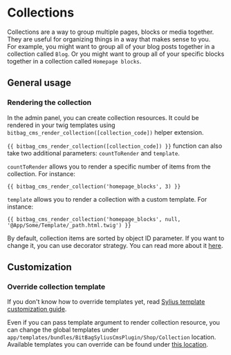 # Collections

Collections are a way to group multiple pages, blocks or media together. 
They are useful for organizing things in a way that makes sense to you. \
For example, you might want to group all of your blog posts together in a collection called `Blog`.
Or you might want to group all of your specific blocks together in a collection called `Homepage blocks`.

## General usage

### Rendering the collection

In the admin panel, you can create collection resources. 
It could be rendered in your twig templates using `bitbag_cms_render_collection([collection_code])` helper extension.

`{{ bitbag_cms_render_collection([collection_code]) }}` function can also take two additional parameters: `countToRender` and `template`.

`countToRender` allows you to render a specific number of items from the collection. For instance:

```twig
{{ bitbag_cms_render_collection('homepage_blocks', 3) }}
```

`template` allows you to render a collection with a custom template. For instance:

```twig
{{ bitbag_cms_render_collection('homepage_blocks', null, '@App/Some/Template/_path.html.twig') }}
```

By default, collection items are sorted by object ID parameter. If you want to change it, you can use decorator strategy.
You can read more about it [here](https://symfony.com/doc/current/service_container/service_decoration.html).

## Customization

### Override collection template

If you don't know how to override templates yet, read [Sylius template customization guide](http://docs.sylius.org/en/latest/customization/template.html).

Even if you can pass template argument to render collection resource, you can change the global templates under `app/templates/bundles/BitBagSyliusCmsPlugin/Shop/Collection` location. 
Available templates you can override can be found under [this location](../src/Resources/views/Shop/Collection).
